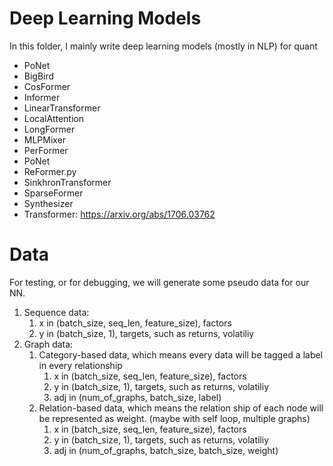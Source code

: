 # Deep Learning Models
In this folder, I mainly write deep learning models (mostly in NLP) for quant
- PoNet
- BigBird
- CosFormer
- Informer
- LinearTransformer
- LocalAttention
- LongFormer
- MLPMixer
- PerFormer
- PoNet
- ReFormer.py
- SinkhronTransformer
- SparseFormer
- Synthesizer
- Transformer: https://arxiv.org/abs/1706.03762

# Data
For testing, or for debugging, we will generate some pseudo data for our NN.
1. Sequence data:
    1. x in (batch\_size, seq\_len, feature\_size), factors
    2. y in (batch\_size, 1), targets, such as returns, volatiliy
2. Graph data:
    1. Category-based data, which means every data will be tagged a label in every
    relationship
        1. x in (batch\_size, seq\_len, feature\_size), factors
        2. y in (batch\_size, 1), targets, such as returns, volatiliy
        3. adj in (num\_of\_graphs, batch\_size, label)
    2. Relation-based data, which means the relation ship of each node will be represented
    as weight. (maybe with self loop, multiple graphs)
        1. x in (batch\_size, seq\_len, feature\_size), factors
        2. y in (batch\_size, 1), targets, such as returns, volatiliy
        3. adj in (num\_of\_graphs, batch\_size, batch\_size, weight)


